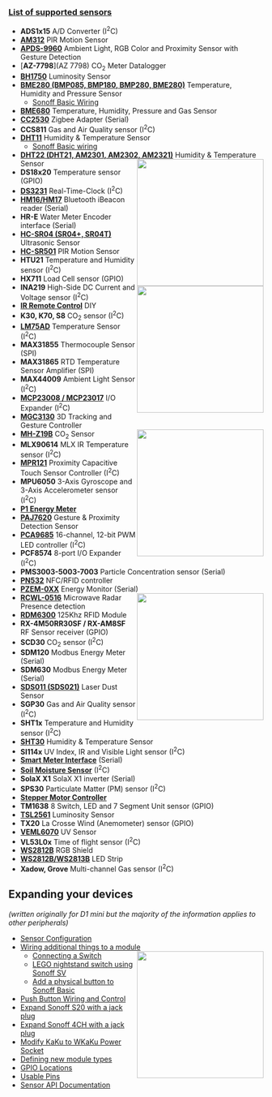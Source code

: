 ### [List of supported sensors](https://docs.google.com/spreadsheets/d/e/2PACX-1vRBFqaP5QAFmT8iIYBxrn-EQp7-SrkxL6tb0OjpqtBxDEsmkiWCFei3sFyA_UXoqlbs3CqtEdOfC6Pa/pubhtml?gid=1029939700&single=true)

- **ADS1x15**  A/D Converter (I<sup>2</sup>C)
- [**AM312**](PIR-Motion-Sensors#AM312) PIR Motion Sensor
- [**APDS-9960**](APDS-9960)  Ambient Light, RGB Color and Proximity Sensor with Gesture Detection
- [**AZ-7798**](AZ 7798) CO<sub>2</sub> Meter Datalogger
- [**BH1750**](BH1750) Luminosity Sensor
- [**BME280 (BMP085, BMP180, BMP280, BME280)**](BME280) Temperature, Humidity and Pressure Sensor
   - [Sonoff Basic Wiring](Sonoff-Basic-and-BME280)
- [**BME680**](BME680) Temperature, Humidity, Pressure and Gas Sensor
- [**CC2530**](Zigbee) Zigbee Adapter (Serial)
- **CCS811**  Gas and Air Quality sensor (I<sup>2</sup>C)
- [**DHT11**](DHT11) Humidity & Temperature Sensor
  - [Sonoff Basic wiring](DHT11-Wiring---Sonoff-Basic)
- [**DHT22 (DHT21, AM2301, AM2302, AM2321)**](AM2301) Humidity & Temperature Sensor<img src="https://user-images.githubusercontent.com/5904370/53279561-cfb18480-3711-11e9-9889-76ab1d6eafcb.png" width="250" align="right" />
- **DS18x20**  Temperature sensor (GPIO)
- [**DS3231**](DS3231) Real-Time-Clock (I<sup>2</sup>C)
- [**HM16/HM17**](iBeacon-driver)  Bluetooth iBeacon reader (Serial)
- **HR-E**  Water Meter Encoder interface (Serial)
- [**HC-SR04 (SR04+, SR04T)**](HC-SR04) Ultrasonic Sensor
- [**HC-SR501**](PIR-Motion-Sensors#HC-SR501) PIR Motion Sensor<img src="https://user-images.githubusercontent.com/5904370/53279530-8c571600-3711-11e9-85c0-27d35be2df48.png" width="250" align="right" />
- **HTU21**  Temperature and Humidity sensor (I<sup>2</sup>C)
- **HX711**  Load Cell sensor (GPIO)
- **INA219**  High-Side DC Current and Voltage sensor (I<sup>2</sup>C)
- [**IR Remote Control**](https://github.com/altelch/SonoffIR) DIY
- **K30, K70, S8**  CO<sub>2</sub> sensor (I<sup>2</sup>C) 
- [**LM75AD**](LM75AD)  Temperature Sensor (I<sup>2</sup>C)
- **MAX31855**  Thermocouple Sensor (SPI)
- **MAX31865**  RTD Temperature Sensor Amplifier (SPI)
- **MAX44009**  Ambient Light Sensor (I<sup>2</sup>C)
- [**MCP23008 / MCP23017**](MCP230xx)  I/O Expander (I<sup>2</sup>C)
- [**MGC3130**](MGC3130) 3D Tracking and Gesture Controller
- [**MH-Z19B**](MH-Z19B) CO<sub>2</sub> Sensor<img src="https://user-images.githubusercontent.com/5904370/53279635-54040780-3712-11e9-8c83-970280003b6d.png" width="250" align="right" />
- **MLX90614**  MLX IR Temperature sensor (I<sup>2</sup>C)
- [**MPR121**](MPR121) Proximity Capacitive Touch Sensor Controller (I<sup>2</sup>C)
- **MPU6050**  3-Axis Gyroscope and 3-Axis Accelerometer sensor (I<sup>2</sup>C)
- [**P1 Energy Meter**](P1-Smart-Meter)
- [**PAJ7620**](PAJ7620) Gesture & Proximity Detection Sensor
- [**PCA9685**](PCA9685) 16-channel, 12-bit PWM LED controller (I<sup>2</sup>C)
- **PCF8574** 8-port I\/O Expander (I<sup>2</sup>C)
- **PMS3003-5003-7003**  Particle Concentration sensor (Serial)
- [**PN532**](PN532) NFC/RFID controller
- [**PZEM-0XX**](PZEM-0XX) Energy Monitor (Serial)<img src="https://user-images.githubusercontent.com/5904370/53279642-7433c680-3712-11e9-9aa2-7fd1adce3def.png" width="250" align="right" />
- [**RCWL-0516**](RCWL-0516)  Microwave Radar Presence detection
- [**RDM6300**](RDM6300) 125Khz RFID Module
- **RX-4M50RR30SF / RX-AM8SF**  RF Sensor receiver (GPIO)
- **SCD30**  CO<sub>2</sub> sensor (I<sup>2</sup>C)
- **SDM120**  Modbus Energy Meter (Serial)
- **SDM630**  Modbus Energy Meter (Serial)
- [**SDS011 (SDS021)**](SDS011) Laser Dust Sensor
- **SGP30**  Gas and Air Quality sensor (I<sup>2</sup>C)
- **SHT1x**  Temperature and Humidity sensor (I<sup>2</sup>C)
- [**SHT30**](Wemos-D1-Mini-and-SHT30-Shield-High-Precision-Humidity-&-Temperature) Humidity & Temperature Sensor
- **SI114x**  UV Index, IR and Visible Light sensor (I<sup>2</sup>C)
- [**Smart Meter Interface**](Smart-Meter-Interface) (Serial)
- [**Soil Moisture Sensor**](Moisture-Sensor-and-Chirp!-Sensor) (I<sup>2</sup>C)
- **SolaX X1**  SolaX X1 inverter (Serial)
- **SPS30**  Particulate Matter (PM) sensor (I<sup>2</sup>C)
- [**Stepper Motor Controller**](A4988-Stepper-Motor-Controller)  
- **TM1638**  8 Switch, LED and 7 Segment Unit sensor (GPIO)
- [**TSL2561**](TSL2561) Luminosity Sensor
- **TX20**  La Crosse Wind (Anemometer) sensor (GPIO)
- [**VEML6070**](VEML6070)  UV Sensor
- **VL53L0x**  Time of flight sensor (I<sup>2</sup>C)
- [**WS2812B**](WS2812B-RGB-Shield) RGB Shield
- [**WS2812B/WS2813B**](WS2812B-and-WS2813) LED Strip
- **Xadow, Grove**  Multi-channel Gas sensor (I<sup>2</sup>C)

## Expanding your devices
*(written originally for D1 mini but the majority of the information applies to other peripherals)*  
- [Sensor Configuration](Sensor-Configuration)
- [Wiring additional things to a module](Expanding-Tasmota)<img src="https://user-images.githubusercontent.com/5904370/53279684-f8864980-3712-11e9-9451-da6259bae2ea.png" width="250" align="right" />
  - [Connecting a Switch](Expanding-Tasmota#connect-switch)
  - [LEGO nightstand switch using Sonoff SV](https://jeff.noxon.cc/2018/11/21/lego-nightstand-light-switch/)
  - [Add a physical button to Sonoff Basic](https://translate.google.com/translate?hl=en&sl=auto&tl=en&u=https%3A%2F%2Fwww.domo-blog.fr%2Fajouter-un-bouton-physique-au-sonoff-basic%2F)
- [Push Button Wiring and Control](Control-a-Sonoff-using-a-remote-button)
- [Expand Sonoff S20 with a jack plug](https://github.com/arendst/Tasmota/issues/670)
- [Expand Sonoff 4CH with a jack plug](Expanding-4CH)
- [Modify KaKu to WKaKu Power Socket](Modify-KaKu-to-WKaKu-Power-Socket)
- [Defining new module types](Adding-new-Module-types)
- [GPIO Locations](GPIO-Locations)
- [Usable Pins](Expanding-Tasmota#usable-pins)
- [Sensor API Documentation](Sensor-API)
